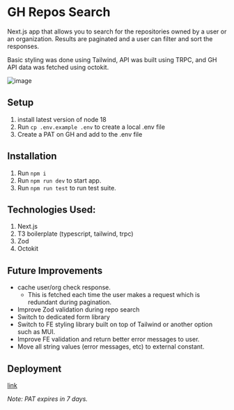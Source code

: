 # GH Repos Search

Next.js app that allows you to search for the repositories owned by a user or an organization. Results are paginated and a user can filter and sort the responses. 

Basic styling was done using Tailwind, API was built using TRPC, and GH API data was fetched using octokit.

![image](https://github.com/dominic-farquharson/gh-repo-search/assets/22961764/b7d76315-f920-4bcd-8f37-e3e754382e66)


## Setup
1. install latest version of node 18
1. Run `cp .env.example .env` to create a local .env file
  1. Create a PAT on GH and add to the .env file

## Installation
1. Run `npm i`
1. Run `npm run dev` to start app.
1. Run `npm run test` to run test suite.

## Technologies Used:
1. Next.js
1. T3 boilerplate (typescript, tailwind, trpc)
1. Zod
1. Octokit

## Future Improvements
- cache user/org check response. 
  - This is fetched each time the user makes a request which is redundant during pagination.
- Improve Zod validation during repo search
- Switch to dedicated form library
- Switch to FE styling library built on top of Tailwind or another option such as MUI.
- Improve FE validation and return better error messages to user.
- Move all string values (error messages, etc) to external constant.

## Deployment
[link](https://gh-repo-search-sepia.vercel.app/)

*Note: PAT expires in 7 days.*